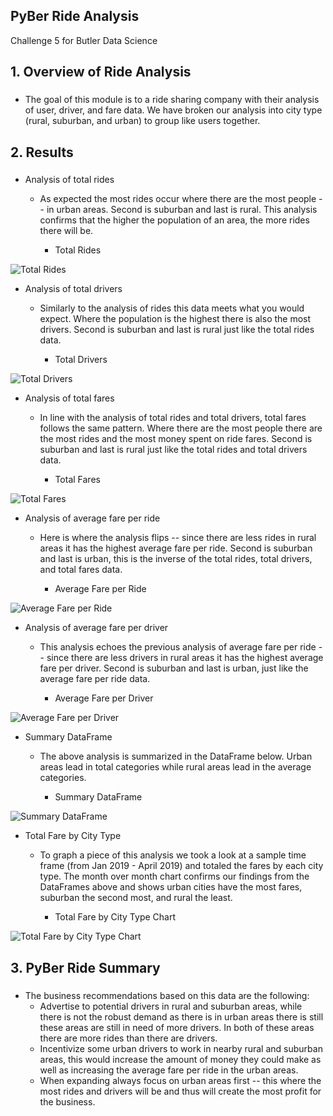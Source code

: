 ## PyBer Ride Analysis
Challenge 5 for Butler Data Science

## 1. Overview of Ride Analysis
### 
* The goal of this module is to a ride sharing company with their analysis of user, driver, and fare data. We have broken our analysis into city type (rural, suburban, and urban) to group like users together.

## 2. Results
### 
* Analysis of total rides
	- As expected the most rides occur where there are the most people -- in urban areas. Second is suburban and last is rural. This analysis confirms that the higher the population of an area, the more rides there will be.

	  - Total Rides

![Total Rides]()

* Analysis of total drivers
	- Similarly to the analysis of rides this data meets what you would expect. Where the population is the highest there is also the most drivers. Second is suburban and last is rural just like the total rides data.

	  - Total Drivers

![Total Drivers]()

* Analysis of total fares
	- In line with the analysis of total rides and total drivers, total fares follows the same pattern. Where there are the most people there are the most rides and the most money spent on ride fares. Second is suburban and last is rural just like the total rides and total drivers data.

	  - Total Fares

![Total Fares]()

* Analysis of average fare per ride
	- Here is where the analysis flips -- since there are less rides in rural areas it has the highest average fare per ride. Second is suburban and last is urban, this is the inverse of the total rides, total drivers, and total fares data.

	  - Average Fare per Ride

![Average Fare per Ride]()

* Analysis of average fare per driver
	- This analysis echoes the previous analysis of average fare per ride -- since there are less drivers in rural areas it has the highest average fare per driver. Second is suburban and last is urban, just like the average fare per ride data.

	  - Average Fare per Driver

![Average Fare per Driver]()
	
	 
* Summary DataFrame
	- The above analysis is summarized in the DataFrame below. Urban areas lead in total categories while rural areas lead in the average categories.

	  - Summary DataFrame

![Summary DataFrame]()
	
* Total Fare by City Type
	- To graph a piece of this analysis we took a look at a sample time frame (from Jan 2019 - April 2019) and totaled the fares by each city type. The month over month chart confirms our findings from the DataFrames above and shows urban cities have the most fares, suburban the second most, and rural the least.

	  - Total Fare by City Type Chart

![Total Fare by City Type Chart]()
	
## 3. PyBer Ride Summary
### 
* The business recommendations based on this data are the following:
	- Advertise to potential drivers in rural and suburban areas, while there is not the robust demand as there is in urban areas there is still these areas are still in need of more drivers. In both of these areas there are more rides than there are drivers.
	- Incentivize some urban drivers to work in nearby rural and suburban areas, this would increase the amount of money they could make as well as increasing the average fare per ride in the urban areas.
	- When expanding always focus on urban areas first -- this where the most rides and drivers will be and thus will create the most profit for the business.



